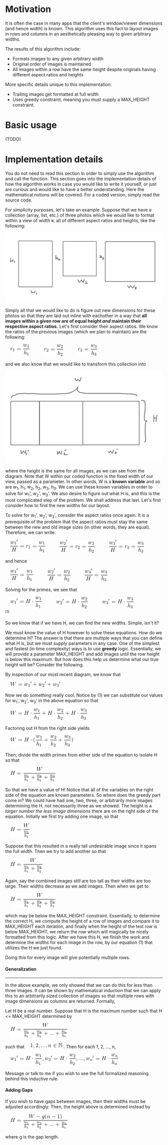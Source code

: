 # Motivation
It is often the case in many apps that the client's window/viewer dimensions (and hence width) is known. This algorithm uses this fact to layout images in rows and columns in an aesthetically pleasing way to given arbitrary widths. 

The results of this algorithm include: 
- Formats images to any given arbitrary width
- Original order of images is maintained
- All images within a row have the same height despite originals having different aspect ratios and heights

More specific details unique to this implementation: 
- Trailing images get formatted at full width
- Uses greedy constraint, meaning you must supply a MAX_HEIGHT constraint. 

# Basic usage 
(TODO)

# Implementation details
You do not need to read this section in order to simply use the algorithm and call the function. This section goes into the implementation details of how the algorithm works in case you would like to write it yourself, or just are curious and would like to have a better understanding. Here the mathematical notions will be covered. For a coded version, simply read the source code.

For simplicity purposes, let's take an example. Suppose that we have a collection (array, list, etc.) of three photos which we would like to format within a view of width `W`, all of different aspect ratios and heights, like the following: 

![alt text](https://github.com/goggalore/dynamic-images/blob/master/docs/imgs/1.jpg?raw=true "three images") 

Simply all that we would like to do is figure out new dimensions for these photos so that they are laid out inline with eachother in a way that **all images within a given row are of equal height *and* maintain their respective aspect ratios.** Let's first consider their aspect ratios. We know the ratios of the previous images (which we plan to maintain) are the following: 

&nbsp;&nbsp;&nbsp;&nbsp;![alt text](https://github.com/goggalore/dynamic-images/blob/master/docs/imgs/2.gif?raw=true) 　　　![alt text](https://github.com/goggalore/dynamic-images/blob/master/docs/imgs/3.gif?raw=true) 　　　![alt text](https://github.com/goggalore/dynamic-images/blob/master/docs/imgs/4.gif?raw=true)

and we also know that we would like to transform this collection into

![alt text](https://github.com/goggalore/dynamic-images/blob/master/docs/imgs/5.jpg?raw=true "formatted images")

where the height is the same for all images, as we can see from the diagram. Note that W within our coded function is the fixed width of our view, passed as a parameter. In other words, W is a **known variable** and so are w<sub>1</sub>, h<sub>1</sub>, w<sub>2</sub>, h<sub>2</sub>, w<sub>3</sub>, h<sub>3</sub>. We can use these known variables in order to solve for w<sub>1</sub>', w<sub>2</sub>', w<sub>3</sub>'. We also desire to figure out what H is, and this is the most complicated step of the problem. We shall address that last. Let's first consider how to find the new widths for our layout. 

To solve for w<sub>1</sub>', w<sub>2</sub>', w<sub>3</sub>', consider the aspect ratios once again. It is a prerequisite of the problem that the aspect ratios must stay the same between the new and old image sizes (in other words, they are equal). Therefore, we can write:

&nbsp;&nbsp;&nbsp;&nbsp;![alt text](https://github.com/goggalore/dynamic-images/blob/master/docs/imgs/6.gif?raw=true) 　　　![alt text](https://github.com/goggalore/dynamic-images/blob/master/docs/imgs/7.gif?raw=true) 　　　![alt text](https://github.com/goggalore/dynamic-images/blob/master/docs/imgs/8.gif?raw=true)

and hence

&nbsp;&nbsp;&nbsp;&nbsp;![alt text](https://github.com/goggalore/dynamic-images/blob/master/docs/imgs/9-1.gif?raw=true) 　　　![alt text](https://github.com/goggalore/dynamic-images/blob/master/docs/imgs/10.gif?raw=true) 　　　![alt text](https://github.com/goggalore/dynamic-images/blob/master/docs/imgs/11.gif?raw=true)

Solving for the primes, we see that

&nbsp;&nbsp;&nbsp;&nbsp;![alt text](https://github.com/goggalore/dynamic-images/blob/master/docs/imgs/12.gif?raw=true) 　　　![alt text](https://github.com/goggalore/dynamic-images/blob/master/docs/imgs/13.gif?raw=true) 　　　![alt text](https://github.com/goggalore/dynamic-images/blob/master/docs/imgs/14.gif?raw=true) 　　　 　　　 　<sup>(1)</sup>

So we know that if we have H, we can find the new widths. Simple, isn't it?

We must know the value of H however to solve these equations. How do we determine H? The answer is that there are multiple ways that you can define what H is, but we must supply parameters in any case. One of the simplest and fastest (in time complexity) ways is to use **greedy** logic. Essentially, we will provide a parameter MAX_HEIGHT and add images until the row height is below this maximum. But how does this help us determine what our true height will be? Consider the following. 

By inspection of our most recent diagram, we know that

&nbsp;&nbsp;&nbsp;&nbsp;![alt text](https://github.com/goggalore/dynamic-images/blob/master/docs/imgs/15.gif?raw=true)

Now we do something really cool. Notice by (1) we can substitute our values for w<sub>1</sub>', w<sub>2</sub>', w<sub>3</sub>' in the above equation so that

&nbsp;&nbsp;&nbsp;&nbsp;![alt text](https://github.com/goggalore/dynamic-images/blob/master/docs/imgs/16.gif?raw=true)

Factoring out H from the right side yields

&nbsp;&nbsp;&nbsp;&nbsp;![alt text](https://github.com/goggalore/dynamic-images/blob/master/docs/imgs/17.gif?raw=true)

Then, divide the width primes from either side of the equation to isolate H so that

&nbsp;&nbsp;&nbsp;&nbsp;![alt text](https://github.com/goggalore/dynamic-images/blob/master/docs/imgs/18.gif?raw=true)

So that we have a value of H! Notice that all of the variables on the right side of the equation are known parameters. So where does the greedy part come in? We could have had one, two, three, or arbitrarily more images determining the H, not necessarily three as we showed. The height is a *larger number the less image dimensions* there are on the right side of the equation. Initially we first try adding one image, so that

&nbsp;&nbsp;&nbsp;&nbsp;![alt text](https://github.com/goggalore/dynamic-images/blob/master/docs/imgs/20.gif?raw=true)

Suppose that this resulted in a really tall undesirable image since it spans the full width. Then we try to add another so that 

&nbsp;&nbsp;&nbsp;&nbsp;![alt text](https://github.com/goggalore/dynamic-images/blob/master/docs/imgs/19.gif?raw=true)

Again, say the combined images still are too tall as their widths are too large. Their widths decrease as we add images. Then when we get to 

&nbsp;&nbsp;&nbsp;&nbsp;![alt text](https://github.com/goggalore/dynamic-images/blob/master/docs/imgs/18.gif?raw=true)

which may be below the MAX_HEIGHT constraint. Essentially, to determine the correct H, we compute the height of a row of images and compare it to MAX_HEIGHT each iteration, and finally when the height of the test row is below MAX_HEIGHT, we return the row which will magically be nicely formatted from this logic. After we have this H, we finish the work and determine the widths for each image in the row, by our equation (1) that utilizes the H we just found. 

Doing this for every image will give potentially multiple rows.

#### Generalization
--- 

In the above example, we only showed that we can do this for less than three images. It can be shown by mathematical induction that we can apply this to an arbitrarily sized collection of images so that multiple rows with image dimensions as columns are returned. Formally, 

Let H be a real number. Suppose that H is the maximum number such that H <= MAX_HEIGHT determined by 

&nbsp;&nbsp;&nbsp;&nbsp;![alt text](https://github.com/goggalore/dynamic-images/blob/master/docs/imgs/21.gif?raw=true)

such that
&nbsp;&nbsp;&nbsp;&nbsp;![alt text](https://github.com/goggalore/dynamic-images/blob/master/docs/imgs/22.gif?raw=true)
. Then for each 1, 2, ..., n, 

&nbsp;&nbsp;&nbsp;&nbsp;![alt text](https://github.com/goggalore/dynamic-images/blob/master/docs/imgs/23.gif?raw=true)

Message or talk to me if you wish to see the full formalized reasoning behind this inductive rule. 

#### Adding Gaps 
If you wish to have gaps between images, then their widths must be adjusted accordingly. Then, the height above is determined instead by 

&nbsp;&nbsp;&nbsp;&nbsp;![alt text](https://github.com/goggalore/dynamic-images/blob/master/docs/imgs/24.gif?raw=true)

where g is the gap length.
